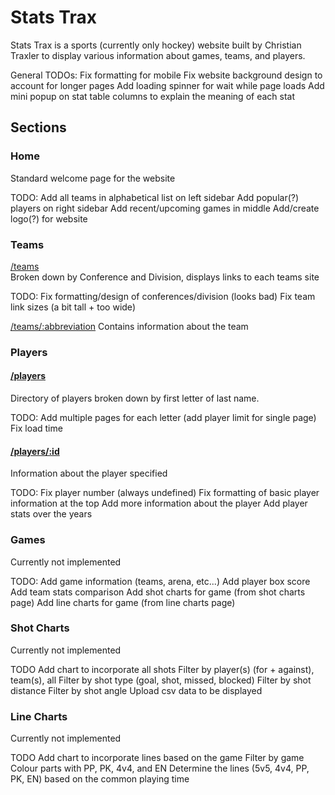 
# Stats Trax
Stats Trax is a sports (currently only hockey) website built by Christian Traxler to display various information about games, teams, and players. 

General TODOs:
Fix formatting for mobile
Fix website background design to account for longer pages
Add loading spinner for wait while page loads
Add mini popup on stat table columns to explain the meaning of each stat

## Sections
### Home 
Standard welcome page for the website 

TODO:
Add all teams in alphabetical list on left sidebar 
Add popular(?) players on right sidebar
Add recent/upcoming games in middle
Add/create logo(?) for website

### Teams
[/teams](https://stats-trax.web.app/teams)  
Broken down by Conference and Division, displays links to each teams site

TODO:
Fix formatting/design of conferences/division (looks bad)
Fix team link sizes (a bit tall + too wide)

[/teams/:abbreviation](https://stats-trax.web.app/teams/TOR)
Contains information about the team

### Players
#### [/players](https://stats-trax.web.app/players)
Directory of players broken down by first letter of last name. 

TODO: 
Add multiple pages for each letter (add player limit for single page)
Fix load time

#### [/players/:id](https://stats-trax.web.app/players/8479318)
Information about the player specified  

TODO: 
Fix player number (always undefined)
Fix formatting of basic player information at the top
Add more information about the player
Add player stats over the years

### Games 
Currently not implemented

TODO:
Add game information (teams, arena, etc...)
Add player box score
Add team stats comparison
Add shot charts for game (from shot charts page)
Add line charts for game (from line charts page)

### Shot Charts
Currently not implemented 

TODO
Add chart to incorporate all shots
Filter by player(s) (for + against), team(s), all
Filter by shot type (goal, shot, missed, blocked)
Filter by shot distance
Filter by shot angle
Upload csv data to be displayed 

### Line Charts
Currently not implemented 

TODO
Add chart to incorporate lines based on the game 
Filter by game
Colour parts with PP, PK, 4v4, and EN
Determine the lines (5v5, 4v4, PP, PK, EN) based on the common playing time